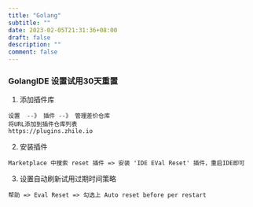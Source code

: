 ```yaml
---
title: "Golang"
subtitle: ""
date: 2023-02-05T21:31:36+08:00
draft: false
description: ""
comment: false 
---
```


### GolangIDE 设置试用30天重置

1. 添加插件库
```text
设置  --》 插件 --》 管理差价仓库
将URL添加到插件仓库列表
https://plugins.zhile.io
```

2. 安装插件
```text
Marketplace 中搜索 reset 插件 => 安装 'IDE EVal Reset' 插件，重启IDE即可
```

3. 设置自动刷新试用过期时间策略
```text
帮助 => Eval Reset => 勾选上 Auto reset before per restart
```
